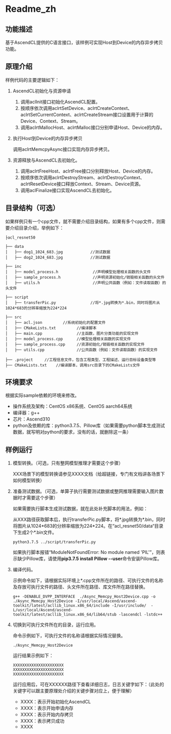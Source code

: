 # Readme\_zh<a name="ZH-CN_TOPIC_0295405599"></a>

## 功能描述<a name="section1681015358439"></a>

基于AscendCL提供的C语言接口，该样例可实现Host到Device的内存异步拷贝功能。

## 原理介绍<a name="section11805164454319"></a>

样例代码的主要逻辑如下：

1.  AscendCL初始化与资源申请
    1.  调用aclInit接口初始化AscendCL配置。
    2.  按顺序依次调用aclrtSetDevice、aclrtCreateContext、aclrtSetCurrentContext、aclrtCreateStream接口设置用于计算的Device、Context、Stream。
    3.  调用aclrtMallocHost、aclrtMalloc接口分别申请Host、Device的内存。

2.  执行Host到Device的内存异步拷贝

    调用aclrtMemcpyAsync接口实现内存异步拷贝。

3.  资源释放与AscendCL去初始化。
    1.  调用aclrtFreeHost、aclrtFree接口分别释放Host、Device的内存。
    2.  按顺序依次调用aclrtDestroyStream、aclrtDestroyContext、aclrtResetDevice接口释放Context、Stream、Device资源。
    3.  调用aclFinalize接口实现AscendCL去初始化。


## 目录结构（可选）<a name="section0835133122514"></a>

如果样例只有一个cpp文件，就不需要介绍目录结构，如果有多个cpp文件，则需要介绍目录介绍，举例如下：

```
├acl_resnet50

├── data
│   ├── dog1_1024_683.jpg            //测试数据
│   ├── dog2_1024_683.jpg            //测试数据

├── inc
│   ├── model_process.h               //声明模型处理相关函数的头文件
│   ├── sample_process.h              //声明资源初始化/销毁相关函数的头文件                   
│   ├── utils.h                       //声明公共函数（例如：文件读取函数）的头文件

├── script
│   ├── transferPic.py               //将*.jpg转换为*.bin，同时将图片从1024*683的分辨率缩放为224*224

├── src
│   ├── acl.json         //系统初始化的配置文件
│   ├── CMakeLists.txt         //编译脚本
│   ├── main.cpp               //主函数，图片分类功能的实现文件
│   ├── model_process.cpp      //模型处理相关函数的实现文件
│   ├── sample_process.cpp     //资源初始化/销毁相关函数的实现文件                                          
│   ├── utils.cpp              //公共函数（例如：文件读取函数）的实现文件

├── .project     //工程信息文件，包含工程类型、工程描述、运行目标设备类型等
├── CMakeLists.txt    //编译脚本，调用src目录下的CMakeLists文件
```

## 环境要求<a name="section146273362218"></a>

根据实际sample依赖的环境来修改。

-   操作系统及架构：CentOS x86系统、CentOS aarch64系统
-   编译器：g++
-   芯片：Ascend310
-   python及依赖的库：python3.7.5、Pillow库（如果需要python脚本生成测试数据，就写明对python的要求，没有的话，就删除这一条）

## 样例运行<a name="section19331755174320"></a>

1.  模型转换。（可选，只有整网模型推理才需要这个步骤）

    XXX场景下的模型转换请参见XXXX文档（给超链接，专门有文档讲各场景下如何模型转换）

2.  准备测试数据。（可选，单算子执行需要测试数据或整网推理需要输入图片数据时才需要这个步骤）

    如果需要执行脚本生成测试数据，就在此处补充脚本的用法，例如：

    从XXX路径获取脚本后，执行transferPic.py脚本，将\*.jpg转换为\*.bin，同时将图片从1024\*683的分辨率缩放为224\*224。在“acl\_resnet50/data“目录下生成2个\*.bin文件。

    ```
    python3.7.5 ../script/transferPic.py
    ```

    如果执行脚本报错“ModuleNotFoundError: No module named 'PIL'”，则表示缺少Pillow库，请使用**pip3.7.5 install Pillow --user**命令安装Pillow库。

3.  编译代码。

    示例命令如下，请根据实际环境上\*.cpp文件所在的路径、可执行文件的名称及存放可执行文件的路径、头文件所在路径、库文件所在路径替换。

    ```
    g++ -DENABLE_DVPP_INTERFACE  ./Async_Memcpy_Host2Device.cpp -o ./Async_Memcpy_Host2Device -I/usr/local/Ascend/ascend-toolkit/latest/acllib_linux.x86_64/include -I/usr/include/  -L/usr/local/Ascend/ascend-toolkit/latest/acllib_linux.x86_64/lib64/stub -lascendcl -lstdc++
    ```

4.  切换到可执行文件所在的目录，运行应用。

    命令示例如下，可执行文件的名称请根据实际情况替换。

    ```
    ./Async_Memcpy_Host2Device 
    ```

    运行结果示例如下：

    ```
    XXXXXXXXXXXXXXXXXXXXXX
    XXXXXXXXXXXXXXXXXXXXXX
    XXXXXXXXXXXXXXXXXXXXXX
    ```

    运行应用后，可在XXXXXX路径下查看详细日志，日志关键字如下：（此处的关键字可以跟主要原理处介绍的关键步骤对应上，便于理解）

    -   XXXX：表示开始初始化AscendCL
    -   XXXX：表示开始申请内存
    -   XXXX：表示开始内存拷贝
    -   XXXX：表示拷贝成功
    -   XXXX


